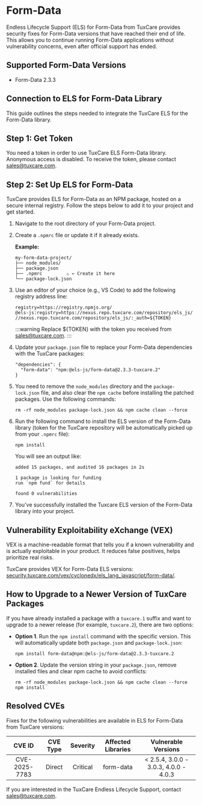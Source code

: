 # Form-Data

Endless Lifecycle Support (ELS) for Form-Data from TuxCare provides security fixes for Form-Data versions that have reached their end of life. This allows you to continue running Form-Data applications without vulnerability concerns, even after official support has ended.

## Supported Form-Data Versions

* Form-Data 2.3.3

## Connection to ELS for Form-Data Library

This guide outlines the steps needed to integrate the TuxCare ELS for the Form-Data library.

## Step 1: Get Token

You need a token in order to use TuxCare ELS Form-Data library. Anonymous access is disabled. To receive the token, please contact [sales@tuxcare.com](mailto:sales@tuxcare.com).

## Step 2: Set Up ELS for Form-Data

TuxCare provides ELS for Form-Data as an NPM package, hosted on a secure internal registry. Follow the steps below to add it to your project and get started.

1. Navigate to the root directory of your Form-Data project.
2. Create a `.npmrc` file or update it if it already exists.

   **Example:**

   ```text
   my-form-data-project/
   ├── node_modules/
   ├── package.json
   ├── .npmrc         ⚠️ ← Create it here
   └── package-lock.json
   ```

3. Use an editor of your choice (e.g., VS Code) to add the following registry address line:

   <CodeWithCopy>

   ```text
   registry=https://registry.npmjs.org/
   @els-js:registry=https://nexus.repo.tuxcare.com/repository/els_js/
   //nexus.repo.tuxcare.com/repository/els_js/:_auth=${TOKEN}
   ```

   </CodeWithCopy>

   :::warning
   Replace ${TOKEN} with the token you received from [sales@tuxcare.com](mailto:sales@tuxcare.com).
   :::

4. Update your `package.json` file to replace your Form-Data dependencies with the TuxCare packages:

   <CodeWithCopy>

   ```text
   "dependencies": {
     "form-data": "npm:@els-js/form-data@2.3.3-tuxcare.2"
   }
   ```

   </CodeWithCopy>

5. You need to remove the `node_modules` directory and the `package-lock.json` file, and also clear the `npm cache` before installing the patched packages. Use the following commands:
   
   <CodeWithCopy>

   ```text
   rm -rf node_modules package-lock.json && npm cache clean --force
   ```

   </CodeWithCopy>

6. Run the following command to install the ELS version of the Form-Data library (token for the TuxCare repository will be automatically picked up from your `.npmrc` file):

   <CodeWithCopy>

   ```text
   npm install
   ```

   </CodeWithCopy>

   You will see an output like:

   ```text
   added 15 packages, and audited 16 packages in 2s

   1 package is looking for funding
   run `npm fund` for details

   found 0 vulnerabilities
   ```

7. You've successfully installed the Tuxcare ELS version of the Form-Data library into your project.

## Vulnerability Exploitability eXchange (VEX) 

VEX is a machine-readable format that tells you if a known vulnerability and is actually exploitable in your product. It reduces false positives, helps prioritize real risks.

TuxCare provides VEX for Form-Data ELS versions: [security.tuxcare.com/vex/cyclonedx/els_lang_javascript/form-data/](https://security.tuxcare.com/vex/cyclonedx/els_lang_javascript/form-data/).

## How to Upgrade to a Newer Version of TuxCare Packages

If you have already installed a package with a `tuxcare.1` suffix and want to upgrade to a newer release (for example, `tuxcare.2`), there are two options:

* **Option 1**. Run the `npm install` command with the specific version. This will automatically update both `package.json` and `package-lock.json`:

  <CodeWithCopy>

  ```text
  npm install form-data@npm:@els-js/form-data@2.3.3-tuxcare.2
  ```

  </CodeWithCopy>

* **Option 2**. Update the version string in your `package.json`, remove installed files and clear npm cache to avoid conflicts:

  <CodeWithCopy>

  ```text
  rm -rf node_modules package-lock.json && npm cache clean --force
  npm install
  ```

  </CodeWithCopy>

## Resolved CVEs

Fixes for the following vulnerabilities are available in ELS for Form-Data from TuxCare versions:

| CVE ID         | CVE Type | Severity | Affected Libraries | Vulnerable Versions |
| :------------: | :------: |:--------:|:------------------:| :----------------: |
| CVE-2025-7783  | Direct   | Critical |     form-data      | < 2.5.4, 3.0.0 - 3.0.3, 4.0.0 - 4.0.3 |

If you are interested in the TuxCare Endless Lifecycle Support, contact [sales@tuxcare.com](mailto:sales@tuxcare.com).
